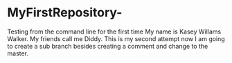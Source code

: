 # MyFirstRepository-
Testing from the command line for the first time
My name is Kasey Willams Walker. My friends call me Diddy. 
This is my second attempt now I am going to create a sub branch besides creating a comment and change to the master. 
